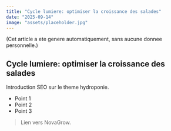 ```yaml
---
title: "Cycle lumiere: optimiser la croissance des salades"
date: "2025-09-14"
image: "assets/placeholder.jpg"
---
```


(Cet article a ete genere automatiquement, sans aucune donnee personnelle.)

## Cycle lumiere: optimiser la croissance des salades

Introduction SEO sur le theme hydroponie.

- Point 1
- Point 2
- Point 3

> Lien vers NovaGrow.
